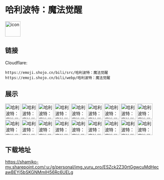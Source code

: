 # 哈利波特：魔法觉醒
<img src="https://emoji.shojo.cn/bili/src/哈利波特：魔法觉醒/icon.png" width="50" height="50" alt="icon">

## 链接
Cloudflare:
```
https://emoji.shojo.cn/bili/src/哈利波特：魔法觉醒
https://emoji.shojo.cn/bili/webp/哈利波特：魔法觉醒
```
## 展示
<img src="https://emoji.shojo.cn/bili/src/哈利波特：魔法觉醒/哈利波特：魔法觉醒-驺吾生气.png" width="50" height="50" alt="哈利波特：魔法觉醒-驺吾生气">
<img src="https://emoji.shojo.cn/bili/src/哈利波特：魔法觉醒/哈利波特：魔法觉醒-驺吾可爱.png" width="50" height="50" alt="哈利波特：魔法觉醒-驺吾可爱">
<img src="https://emoji.shojo.cn/bili/src/哈利波特：魔法觉醒/哈利波特：魔法觉醒-雷鸟贴贴.png" width="50" height="50" alt="哈利波特：魔法觉醒-雷鸟贴贴">
<img src="https://emoji.shojo.cn/bili/src/哈利波特：魔法觉醒/哈利波特：魔法觉醒-月痴兽惊讶.png" width="50" height="50" alt="哈利波特：魔法觉醒-月痴兽惊讶">
<img src="https://emoji.shojo.cn/bili/src/哈利波特：魔法觉醒/哈利波特：魔法觉醒-月痴兽疑惑.png" width="50" height="50" alt="哈利波特：魔法觉醒-月痴兽疑惑">
<img src="https://emoji.shojo.cn/bili/src/哈利波特：魔法觉醒/哈利波特：魔法觉醒-嗅嗅使劲.png" width="50" height="50" alt="哈利波特：魔法觉醒-嗅嗅使劲">
<img src="https://emoji.shojo.cn/bili/src/哈利波特：魔法觉醒/哈利波特：魔法觉醒-嗅嗅过节.png" width="50" height="50" alt="哈利波特：魔法觉醒-嗅嗅过节">
<img src="https://emoji.shojo.cn/bili/src/哈利波特：魔法觉醒/哈利波特：魔法觉醒-嗅嗅搞怪.png" width="50" height="50" alt="哈利波特：魔法觉醒-嗅嗅搞怪">
<img src="https://emoji.shojo.cn/bili/src/哈利波特：魔法觉醒/哈利波特：魔法觉醒-嗅嗅献宝.png" width="50" height="50" alt="哈利波特：魔法觉醒-嗅嗅献宝">
<img src="https://emoji.shojo.cn/bili/src/哈利波特：魔法觉醒/哈利波特：魔法觉醒-嗅嗅伤心.png" width="50" height="50" alt="哈利波特：魔法觉醒-嗅嗅伤心">
<img src="https://emoji.shojo.cn/bili/src/哈利波特：魔法觉醒/哈利波特：魔法觉醒-不了.png" width="50" height="50" alt="哈利波特：魔法觉醒-不了">
<img src="https://emoji.shojo.cn/bili/src/哈利波特：魔法觉醒/哈利波特：魔法觉醒-鼓鼓掌.png" width="50" height="50" alt="哈利波特：魔法觉醒-鼓鼓掌">
<img src="https://emoji.shojo.cn/bili/src/哈利波特：魔法觉醒/哈利波特：魔法觉醒-停下！.png" width="50" height="50" alt="哈利波特：魔法觉醒-停下！">
<img src="https://emoji.shojo.cn/bili/src/哈利波特：魔法觉醒/哈利波特：魔法觉醒-哈哈哈.png" width="50" height="50" alt="哈利波特：魔法觉醒-哈哈哈">
<img src="https://emoji.shojo.cn/bili/src/哈利波特：魔法觉醒/哈利波特：魔法觉醒-狮院冲冲冲！.png" width="50" height="50" alt="哈利波特：魔法觉醒-狮院冲冲冲！">
<img src="https://emoji.shojo.cn/bili/src/哈利波特：魔法觉醒/哈利波特：魔法觉醒-鹰院冲冲冲！.png" width="50" height="50" alt="哈利波特：魔法觉醒-鹰院冲冲冲！">
<img src="https://emoji.shojo.cn/bili/src/哈利波特：魔法觉醒/哈利波特：魔法觉醒-蛇院冲冲冲！.png" width="50" height="50" alt="哈利波特：魔法觉醒-蛇院冲冲冲！">
<img src="https://emoji.shojo.cn/bili/src/哈利波特：魔法觉醒/哈利波特：魔法觉醒-獾院冲冲冲！.png" width="50" height="50" alt="哈利波特：魔法觉醒-獾院冲冲冲！">

## 下载地址

https://shamiko-my.sharepoint.com/:u:/g/personal/img_yuru_pro/ESZck2Z30rtGgwcuMdHecawBEYj5bSKGNMmIH56Rc6UELg